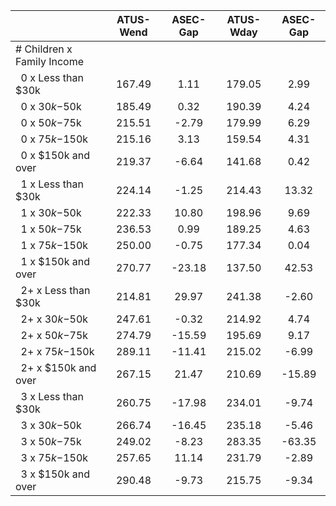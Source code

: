 
|                      |    ATUS-Wend |     ASEC-Gap |    ATUS-Wday |     ASEC-Gap |
| -------------------- | :----------: | :----------: | :----------: | :----------: |
| # Children x Family Income |              |              |              |              |
| &nbsp;&nbsp;0 x Less than $30k |       167.49 |         1.11 |       179.05 |         2.99 |
| &nbsp;&nbsp;0 x $30k-$50k |       185.49 |         0.32 |       190.39 |         4.24 |
| &nbsp;&nbsp;0 x $50k-$75k |       215.51 |        -2.79 |       179.99 |         6.29 |
| &nbsp;&nbsp;0 x $75k-$150k |       215.16 |         3.13 |       159.54 |         4.31 |
| &nbsp;&nbsp;0 x $150k and over |       219.37 |        -6.64 |       141.68 |         0.42 |
| &nbsp;&nbsp;1 x Less than $30k |       224.14 |        -1.25 |       214.43 |        13.32 |
| &nbsp;&nbsp;1 x $30k-$50k |       222.33 |        10.80 |       198.96 |         9.69 |
| &nbsp;&nbsp;1 x $50k-$75k |       236.53 |         0.99 |       189.25 |         4.63 |
| &nbsp;&nbsp;1 x $75k-$150k |       250.00 |        -0.75 |       177.34 |         0.04 |
| &nbsp;&nbsp;1 x $150k and over |       270.77 |       -23.18 |       137.50 |        42.53 |
| &nbsp;&nbsp;2+ x Less than $30k |       214.81 |        29.97 |       241.38 |        -2.60 |
| &nbsp;&nbsp;2+ x $30k-$50k |       247.61 |        -0.32 |       214.92 |         4.74 |
| &nbsp;&nbsp;2+ x $50k-$75k |       274.79 |       -15.59 |       195.69 |         9.17 |
| &nbsp;&nbsp;2+ x $75k-$150k |       289.11 |       -11.41 |       215.02 |        -6.99 |
| &nbsp;&nbsp;2+ x $150k and over |       267.15 |        21.47 |       210.69 |       -15.89 |
| &nbsp;&nbsp;3 x Less than $30k |       260.75 |       -17.98 |       234.01 |        -9.74 |
| &nbsp;&nbsp;3 x $30k-$50k |       266.74 |       -16.45 |       235.18 |        -5.46 |
| &nbsp;&nbsp;3 x $50k-$75k |       249.02 |        -8.23 |       283.35 |       -63.35 |
| &nbsp;&nbsp;3 x $75k-$150k |       257.65 |        11.14 |       231.79 |        -2.89 |
| &nbsp;&nbsp;3 x $150k and over |       290.48 |        -9.73 |       215.75 |        -9.34 |

